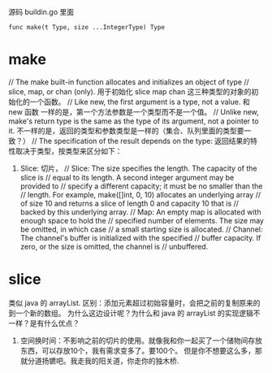 
源码
buildin.go 里面
```
func make(t Type, size ...IntegerType) Type
```
# make
// The make built-in function allocates and initializes an object of type
// slice, map, or chan (only).
用于初始化 slice map chan 这三种类型的对象的初始化的一个函数。
// Like new, the first argument is a type, not a value.
和 new 函数 一样的是，第一个方法参数是一个类型而不是一个值。
// Unlike new, make's return type is the same as the type of its argument, not a pointer to it.
不一样的是，返回的类型和参数类型是一样的（集合、队列里面的类型要一致？）
// The specification of the result depends on the type:
返回结果的特性取决于类型，按类型来区分如下：
1. Slice: 切片，
//	Slice: The size specifies the length. The capacity of the slice is
//	equal to its length. A second integer argument may be provided to
//	specify a different capacity; it must be no smaller than the
//	length. For example, make([]int, 0, 10) allocates an underlying array
//	of size 10 and returns a slice of length 0 and capacity 10 that is
//	backed by this underlying array.
//	Map: An empty map is allocated with enough space to hold the
//	specified number of elements. The size may be omitted, in which case
//	a small starting size is allocated.
//	Channel: The channel's buffer is initialized with the specified
//	buffer capacity. If zero, or the size is omitted, the channel is
//	unbuffered.

# slice
类似 java 的 arrayList.
区别：添加元素超过初始容量时，会把之前的复制原来的到一个新的数组。
为什么这边设计呢？为什么和 java 的 arrayList 的实现逻辑不一样？是有什么优点？

1. 空间换时间：不影响之前的切片的使用。就像我和你一起买了一个储物间存放东西，可以存放10个，我有需求变多了。要100个。
但是你不想要这么多，那就分道扬镳吧。我走我的阳关道，你走你的独木桥.


